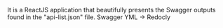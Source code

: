 It is a ReactJS application that beautifully presents the Swagger outputs found in the "api-list.json" file.
Swagger YML -> Redocly
